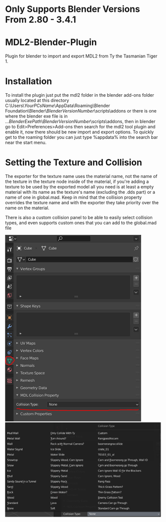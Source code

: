 # Only Supports Blender Versions From 2.80 - 3.4.1
# MDL2-Blender-Plugin
Plugin for blender to import and export MDL2 from Ty the Tasmanian Tiger 1.

# Installation
To install the plugin just put the mdl2 folder in the blender add-ons folder usually located at this directory C:\Users\\*YourPCsName*\AppData\Roaming\Blender Foundation\Blender\\*BlenderVersionNumber*\scripts\addons or there is one where the blender exe file is in *...BlenderExePath*\\*BlenderVersionNumber*\scripts\addons, then in blender go to Edit>Preferences>Add-ons then search for the mdl2 tool plugin and enable it, now there should be new import and export options. To quickly get to the roaming folder you can just type %appdata% into the search bar near the start menu.

# Setting the Texture and Collision
The exporter for the texture name uses the material name, not the name of the texture in the texture node inside of the material, if you're adding a texture to be used by the exported model all you need is at least a empty material with its name as the texture's name (excluding the .dds part) or a name of one in global.mad. Keep in mind that the collision property overrides the texture name and with the exporter they take priority over the name on the material.

There is also a custom collision panel to be able to easily select collision types, and even supports custom ones that you can add to the global.mad file

![CollisionPanel](CollisionPanel.PNG?raw=true) ![CollisionPanel](CollisionTypes.PNG?raw=true)
